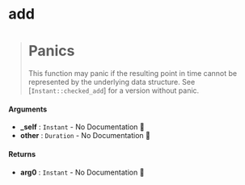 # add

>  # Panics
>  This function may panic if the resulting point in time cannot be represented by the
>  underlying data structure. See [`Instant::checked_add`] for a version without panic.

#### Arguments

- **\_self** : `Instant` \- No Documentation 🚧
- **other** : `Duration` \- No Documentation 🚧

#### Returns

- **arg0** : `Instant` \- No Documentation 🚧